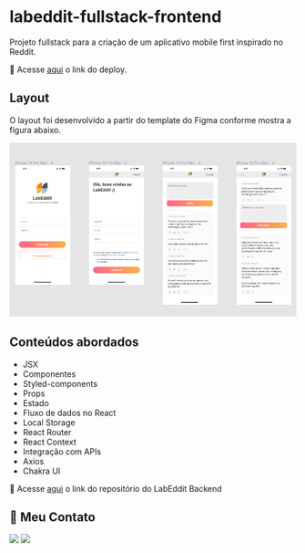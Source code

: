 # labeddit-fullstack-frontend

Projeto fullstack para a criação de um aplicativo mobile first inspirado no Reddit.

🔴 Acesse [aqui](https://labeddit-fullstack-frontend-six.vercel.app/) o link do deploy.

## Layout

O layout foi desenvolvido a partir do template do Figma conforme mostra a figura abaixo.

![Layout](./src/assets/layout-pages.png)

## Conteúdos abordados

- JSX
- Componentes
- Styled-components
- Props
- Estado
- Fluxo de dados no React
- Local Storage
- React Router
- React Context
- Integração com APIs
- Axios
- Chakra UI

🔴 Acesse [aqui](https://github.com/alinekabbas/labeddit-fullstack-backend) o link do repositório do LabEddit Backend


## 📧 Meu Contato

<a href="https://www.linkedin.com/in/aline-kabbas/" target="_blank"><img src="https://img.shields.io/badge/-LinkedIn-%230077B5?style=for-the-badge&logo=linkedin&logoColor=white" target="_blank"></a>
<a href = "mailto:alinekabbas@gmail.com"><img src="https://img.shields.io/badge/Gmail-D14836?style=for-the-badge&logo=gmail&logoColor=white" target="_blank"></a>